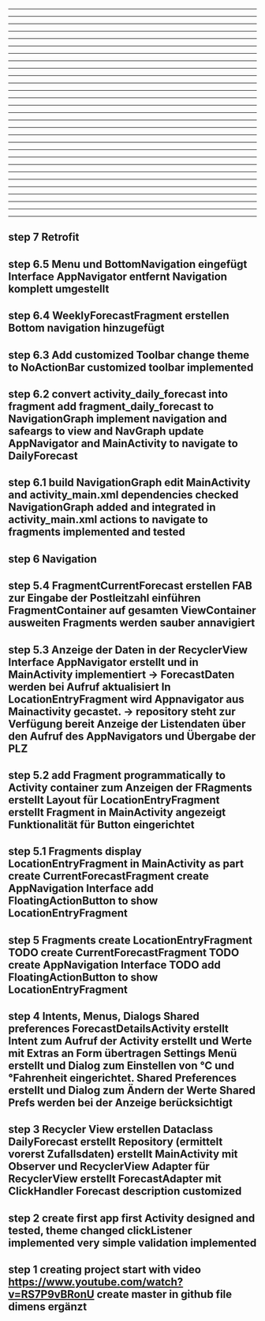 ---------------------------------------------------------------------------------------------------
---------------------------------------------------------------------------------------------------
---------------------------------------------------------------------------------------------------
---------------------------------------------------------------------------------------------------
---------------------------------------------------------------------------------------------------
---------------------------------------------------------------------------------------------------
---------------------------------------------------------------------------------------------------
---------------------------------------------------------------------------------------------------
---------------------------------------------------------------------------------------------------
---------------------------------------------------------------------------------------------------
---------------------------------------------------------------------------------------------------
---------------------------------------------------------------------------------------------------
---------------------------------------------------------------------------------------------------
---------------------------------------------------------------------------------------------------
---------------------------------------------------------------------------------------------------
---------------------------------------------------------------------------------------------------
---------------------------------------------------------------------------------------------------
---------------------------------------------------------------------------------------------------
---------------------------------------------------------------------------------------------------
---------------------------------------------------------------------------------------------------
---------------------------------------------------------------------------------------------------
---------------------------------------------------------------------------------------------------
---------------------------------------------------------------------------------------------------
---------------------------------------------------------------------------------------------------
---------------------------------------------------------------------------------------------------
---------------------------------------------------------------------------------------------------
---------------------------------------------------------------------------------------------------
---------------------------------------------------------------------------------------------------
---------------------------------------------------------------------------------------------------
step 7      Retrofit
---------------------------------------------------------------------------------------------------
step 6.5    Menu und BottomNavigation eingefügt
            Interface AppNavigator entfernt
            Navigation komplett umgestellt
---------------------------------------------------------------------------------------------------
step 6.4    WeeklyForecastFragment erstellen
            Bottom navigation hinzugefügt
---------------------------------------------------------------------------------------------------
step 6.3    Add customized Toolbar
            change theme to NoActionBar
            customized toolbar implemented
---------------------------------------------------------------------------------------------------
step 6.2    convert activity_daily_forecast into fragment
            add fragment_daily_forecast to NavigationGraph
            implement navigation and safeargs to view and NavGraph
            update AppNavigator and MainActivity to navigate to DailyForecast
---------------------------------------------------------------------------------------------------
step 6.1    build NavigationGraph
            edit MainActivity and activity_main.xml
            dependencies checked
            NavigationGraph added and integrated in activity_main.xml
            actions to navigate to fragments implemented and tested
---------------------------------------------------------------------------------------------------
step 6      Navigation
---------------------------------------------------------------------------------------------------
step 5.4    FragmentCurrentForecast erstellen
            FAB zur Eingabe der Postleitzahl einführen
            FragmentContainer auf gesamten ViewContainer ausweiten
            Fragments werden sauber annavigiert
---------------------------------------------------------------------------------------------------
step 5.3    Anzeige der Daten in der RecyclerView
            Interface AppNavigator erstellt und in MainActivity implementiert ->
            ForecastDaten werden bei Aufruf aktualisiert
            In LocationEntryFragment wird Appnavigator aus Mainactivity gecastet.
            -> repository steht zur Verfügung bereit
            Anzeige der Listendaten über den Aufruf des AppNavigators und Übergabe der PLZ
---------------------------------------------------------------------------------------------------
step 5.2    add Fragment programmatically to Activity
            container zum Anzeigen der FRagments erstellt
            Layout für LocationEntryFragment erstellt
            Fragment in MainActivity angezeigt
            Funktionalität für Button eingerichtet
---------------------------------------------------------------------------------------------------
step 5.1  Fragments
        display LocationEntryFragment
        in MainActivity as part
        create CurrentForecastFragment
        create AppNavigation Interface
        add FloatingActionButton to show LocationEntryFragment
---------------------------------------------------------------------------------------------------
step 5  Fragments
        create LocationEntryFragment
        TODO create CurrentForecastFragment
        TODO create AppNavigation Interface
        TODO add FloatingActionButton to show LocationEntryFragment
---------------------------------------------------------------------------------------------------
step 4  Intents, Menus, Dialogs Shared preferences
        ForecastDetailsActivity erstellt
        Intent zum Aufruf der Activity erstellt und Werte mit Extras an Form übertragen
        Settings Menü erstellt und Dialog zum Einstellen von °C und °Fahrenheit
        eingerichtet.
        Shared Preferences erstellt und Dialog zum Ändern der Werte
        Shared Prefs werden bei der Anzeige berücksichtigt
---------------------------------------------------------------------------------------------------
step 3  Recycler View erstellen
        Dataclass DailyForecast erstellt
        Repository (ermittelt vorerst Zufallsdaten) erstellt
        MainActivity mit Observer und RecyclerView
        Adapter für RecyclerView erstellt
        ForecastAdapter mit ClickHandler
        Forecast description customized
---------------------------------------------------------------------------------------------------
step 2  create first app
        first Activity designed and tested, theme changed clickListener implemented
        very simple validation implemented
---------------------------------------------------------------------------------------------------
step 1  creating project
        start with video https://www.youtube.com/watch?v=RS7P9vBRonU
        create master in github
        file dimens ergänzt
---------------------------------------------------------------------------------------------------